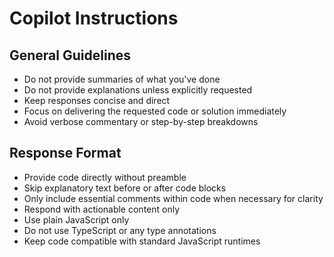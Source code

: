 # Copilot Instructions

## General Guidelines

- Do not provide summaries of what you've done
- Do not provide explanations unless explicitly requested
- Keep responses concise and direct
- Focus on delivering the requested code or solution immediately
- Avoid verbose commentary or step-by-step breakdowns

## Response Format

- Provide code directly without preamble
- Skip explanatory text before or after code blocks
- Only include essential comments within code when necessary for clarity
- Respond with actionable content only
- Use plain JavaScript only
- Do not use TypeScript or any type annotations
- Keep code compatible with standard JavaScript runtimes

